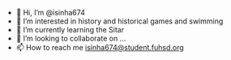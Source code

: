 - 👋 Hi, I’m @isinha674
- 👀 I’m interested in history and historical games and swimming
- 🌱 I’m currently learning the Sitar
- 💞️ I’m looking to collaborate on ...
- 📫 How to reach me isinha674@student.fuhsd.org

<!---
isinha674/isinha674 is a ✨ special ✨ repository because its `README.md` (this file) appears on your GitHub profile.
You can click the Preview link to take a look at your changes.
--->
